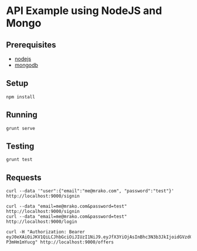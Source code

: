 # API Example using NodeJS and Mongo

## Prerequisites

* [nodejs](https://nodejs.org/)
* [mongodb](https://www.mongodb.org/)

## Setup

    npm install

## Running

    grunt serve

## Testing

    grunt test

## Requests

    curl --data '"user":{"email":"me@mrako.com", "password":"test"}' http://localhost:9000/signin

    curl --data "email=me@mrako.com&password=test" http://localhost:9000/signin
    curl --data "email=me@mrako.com&password=test" http://localhost:9000/login

    curl -H "Authorization: Bearer eyJ0eXAiOiJKV1QiLCJhbGciOiJIUzI1NiJ9.eyJfX3YiOjAsInBhc3N3b3JkIjoidGVzdCIsImVtYWlsIjoibWVAbXJha28uY29tIiwiX2lkIjoiNTVkOWNhMmQ5NjY0NTMxZjI0NzYyMTFkIn0.3Zg5aS7sxiwDsvYSuCca_kNEMGzA_Yf-P3mHm1mYucg" http://localhost:9000/offers

